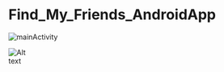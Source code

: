 # Find_My_Friends_AndroidApp
![mainActivity](https://user-images.githubusercontent.com/72797657/225968918-7826f2d0-5f63-46c2-86b4-5f2a5d240d58.png)



<img
  src="https://user-images.githubusercontent.com/72797657/225968918-7826f2d0-5f63-46c2-86b4-5f2a5d240d58.png"
  alt="Alt text"
  title="Optional title"
  style="display: inline-block; margin: 0 auto; max-width: 50px">

